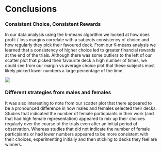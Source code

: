 # Conclusions

### Consistent Choice, Consistent Rewards
In our data analysis using the k-means algorithm we looked at how does profit / loss margins correlate with a subjects consistency of choice and how regularly they pick their favoured deck. From our K-means analysis we learned that a consistency of higher choice led to greater financial rewards at the end of the trials. Although there was some outliers to the left of our scatter plot that picked their favourite deck a high number of times, we could see from our margin vs average choice plot that these subjects most likely picked lower numbers a large percentage of the time.

![](https://www.google.com/url?sa=i&url=https%3A%2F%2Fwww.online-casinos.com%2Fguide%2Fthe-iowa-gambling-task%2F&psig=AOvVaw0HjzFIE6FFYKEeJFDc6irO&ust=1634060974125000&source=images&cd=vfe&ved=0CAsQjRxqFwoTCJDW2-j1wvMCFQAAAAAdAAAAABAD)

### Different strategies from males and females
It was also interesting to note from our scatter plot that there appeared to be a pronounced difference in how males and females selected their decks. Studies that indicated the number of female particpiants in their work (and that had high female representation) appeared to mix up their choices regularly over the course of the trials even after an initial period of observation. Whereas studies that did not indicate the number of female particpiants or had lower numbers appeared to be more consistent with their choices, experimenting initially and then sticking to decks they feel are winners.